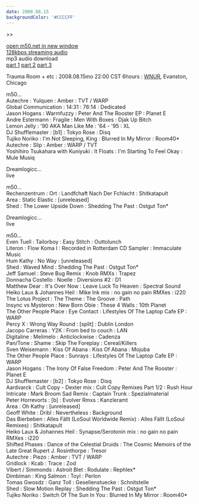 ```yaml
---
date: 2008.08.15
backgroundColor: '#CCCCFF'
---
```


\>>

[open m50.net in new window  
](http://m50.net/)[128kbps streaming audio](http://m50.net/streamed/2008.08.15\(128\).ra)  
mp3 audio download  
[part 1](http://m50.net/streamed/2008.08.15pt1\(128\).mp3) [part 2](http://m50.net/streamed/2008.08.15pt2\(128\).mp3) [part 3](http://m50.net/streamed/2008.08.15pt3\(128\).mp3)  

Trauma Room + etc : 2008.08.15mo 22:00 CST 6hours : [WNUR](http://www.wnur.org/), Evanston, Chicago


m50...  
Autechre : Yulquen : Amber : TVT / WARP  
Global Communication : 14:31 : 76:14 : Dedicated  
Jason Hogans : Warmfuzzy : Peter And The Rooster EP : Planet E  
Andre Estermann : Fragile : Men With Boxes : Djak Up Bitch  
Lemon Jelly : '90 AKA Man Like Me : '64 - '95 : XL  
DJ Shufflemaster : \[b1\] : Tokyo Rose : Disq  
Tujiko Noriko : I'm Not Sleeping, King : Blurred In My Mirror : Room40\*  
Autechre : Slip : Amber : WARP / TVT  
Yoshihiro Tsukahara with Kuniyuki : It Floats : I'm Starting To Feel Okay : Mule Musiq  

Dreamlogicc...  
live  

m50...  
Rechenzentrum : Ort : Landfchaft Nach Der Fchlacht : Shitkatapult  
Area : Static Elastic : \[unreleased\]  
Shed : The Lower Upside Down : Shedding The Past : Ostgut Ton\*  

Dreamlogicc...  
live  

m50...  
Even Tuell : Tailorboy : Easy Stitch : Outtolunch  
Literon : Flow Koma I : Recorded in Rotterdam CD Sampler : Immaculate Music  
Hum Kathy : No Way : \[unreleased\]  
Shed : Waved Mind : Shedding The Past : Ostgut Ton\*  
Jeff Samuel : Steve Bug Remix : Knob RMXs : Trapez  
Donnacha Costello : Noelle : Diversions #2 : D1  
Matthew Dear : It's Over Now : Leave Luck To Heaven : Spectral Sound  
Heiko Laux & Johannes Heil : Mike Ink mix : no gain no pain RMXes : i220  
The Lotus Project : The Theme : The Groove : Path  
Insync vs Mysteron : New Born Obie : These 4 Walls : 10th Planet  
The Other People Place : Eye Contact : Lifestyles Of The Laptop Cafe EP : WARP  
Percy X : Wrong Way Round : \[split\] : Dublin London  
Jacopo Carreras : Y2K : From bed to couch : LAN  
Digitaline : Melimelo : Anticlockwise : Cadenza  
Pan/Tone : Shame : Skip The Foreplay : Cereal/Killers  
Sven Weisemann : Kiss Of Abana : Kiss Of Abana : Mojuba  
The Other People Place : Sunrays : Lifestyles Of The Laptop Cafe EP : WARP  
Jason Hogans : The Irony Of False Freedom : Peter And The Rooster : Planet E  
DJ Shufflemaster : \[b2\] : Tokyo Rose : Disq  
Aardvarck : Cult Copy - Dexter mix : Cult Copy Remixes Part 1/2 : Rush Hour  
Intricate : Mark Broom Sad Remix : Captain Trunk : Spezialmaterial  
Peter Horrevorts : \[b\] : Evolver Rmxs : Kanzleramt  
Area : Oh Kathy : \[unreleased\]  
Geoff White : Dribl : Nevertheless : Background  
Das Bierbeben : Alles Fällt (LoSoul Worldwide Remix) : Alles Fällt (LoSoul Remixes) : Shitkatapult  
Heiko Laux & Johannes Heil : Synapse/Serotonin mix : no gain no pain RMXes : i220  
Shifted Phases : Dance of the Celestial Druids : The Cosmic Memoirs of the Late Great Rupert J. Rosinthorpe : Tresor  
Autechre : Piezo : Amber : TVT / WARP  
Gridlock : Kcab : Trace : Zod  
Vibert / Simmonds : Astroit Blet : Rodulate : Rephlex\*  
Dimbiman : King Salmon : Toyl : Perlon  
Tomas Gwosdz : Ganz Toll : Gesellenstuecke : Schnitstelle  
Shed : Slow Motion Replay : Shedding The Past : Ostgut Ton\*  
Tujiko Noriko : Switch Of The Sun In You : Blurred In My Mirror : Room40\*